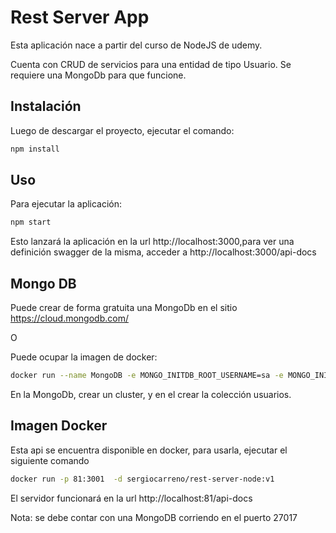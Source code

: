 # Rest Server App

Esta aplicación nace a partir del curso de NodeJS de udemy.

Cuenta con CRUD de servicios para una entidad de tipo Usuario.
Se requiere una MongoDb para que funcione.


## Instalación

Luego de descargar el proyecto, ejecutar el comando:
```bash
npm install
```

## Uso

Para ejecutar la aplicación:
```bash
npm start
```

Esto lanzará la aplicación en la url http://localhost:3000,para ver una definición swagger de la misma, acceder a http://localhost:3000/api-docs



## Mongo DB

Puede crear de forma gratuita una MongoDb en el sitio https://cloud.mongodb.com/

O

Puede ocupar la imagen de docker:
```bash
docker run --name MongoDB -e MONGO_INITDB_ROOT_USERNAME=sa -e MONGO_INITDB_ROOT_PASSWORD=AdminPassword$ --restart=always -d -p 27018:27017 mongo mongod --auth
```
En la MongoDb, crear un cluster, y en el crear la colección usuarios.


## Imagen Docker

Esta api se encuentra disponible en docker, para usarla, ejecutar el siguiente comando

```bash
docker run -p 81:3001  -d sergiocarreno/rest-server-node:v1
```
El servidor funcionará en la url http://localhost:81/api-docs

Nota: se debe contar con una MongoDB corriendo en el puerto 27017